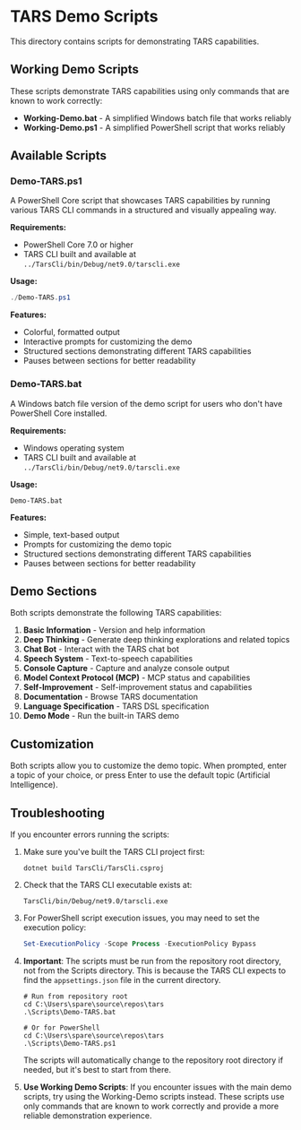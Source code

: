 # TARS Demo Scripts

This directory contains scripts for demonstrating TARS capabilities.

## Working Demo Scripts

These scripts demonstrate TARS capabilities using only commands that are known to work correctly:

- **Working-Demo.bat** - A simplified Windows batch file that works reliably
- **Working-Demo.ps1** - A simplified PowerShell script that works reliably

## Available Scripts

### Demo-TARS.ps1

A PowerShell Core script that showcases TARS capabilities by running various TARS CLI commands in a structured and visually appealing way.

**Requirements:**
- PowerShell Core 7.0 or higher
- TARS CLI built and available at `../TarsCli/bin/Debug/net9.0/tarscli.exe`

**Usage:**
```powershell
./Demo-TARS.ps1
```

**Features:**
- Colorful, formatted output
- Interactive prompts for customizing the demo
- Structured sections demonstrating different TARS capabilities
- Pauses between sections for better readability

### Demo-TARS.bat

A Windows batch file version of the demo script for users who don't have PowerShell Core installed.

**Requirements:**
- Windows operating system
- TARS CLI built and available at `../TarsCli/bin/Debug/net9.0/tarscli.exe`

**Usage:**
```
Demo-TARS.bat
```

**Features:**
- Simple, text-based output
- Prompts for customizing the demo topic
- Structured sections demonstrating different TARS capabilities
- Pauses between sections for better readability

## Demo Sections

Both scripts demonstrate the following TARS capabilities:

1. **Basic Information** - Version and help information
2. **Deep Thinking** - Generate deep thinking explorations and related topics
3. **Chat Bot** - Interact with the TARS chat bot
4. **Speech System** - Text-to-speech capabilities
5. **Console Capture** - Capture and analyze console output
6. **Model Context Protocol (MCP)** - MCP status and capabilities
7. **Self-Improvement** - Self-improvement status and capabilities
8. **Documentation** - Browse TARS documentation
9. **Language Specification** - TARS DSL specification
10. **Demo Mode** - Run the built-in TARS demo

## Customization

Both scripts allow you to customize the demo topic. When prompted, enter a topic of your choice, or press Enter to use the default topic (Artificial Intelligence).

## Troubleshooting

If you encounter errors running the scripts:

1. Make sure you've built the TARS CLI project first:
   ```
   dotnet build TarsCli/TarsCli.csproj
   ```

2. Check that the TARS CLI executable exists at:
   ```
   TarsCli/bin/Debug/net9.0/tarscli.exe
   ```

3. For PowerShell script execution issues, you may need to set the execution policy:
   ```powershell
   Set-ExecutionPolicy -Scope Process -ExecutionPolicy Bypass
   ```

4. **Important**: The scripts must be run from the repository root directory, not from the Scripts directory. This is because the TARS CLI expects to find the `appsettings.json` file in the current directory.

   ```
   # Run from repository root
   cd C:\Users\spare\source\repos\tars
   .\Scripts\Demo-TARS.bat

   # Or for PowerShell
   cd C:\Users\spare\source\repos\tars
   .\Scripts\Demo-TARS.ps1
   ```

   The scripts will automatically change to the repository root directory if needed, but it's best to start from there.

5. **Use Working Demo Scripts**: If you encounter issues with the main demo scripts, try using the Working-Demo scripts instead. These scripts use only commands that are known to work correctly and provide a more reliable demonstration experience.
